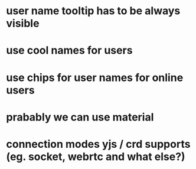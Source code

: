 # user name tooltip has to be always visible
# use cool names for users
# use chips for user names for online users
# prabably we can use material
# connection modes yjs / crd supports (eg. socket, webrtc and what else?)